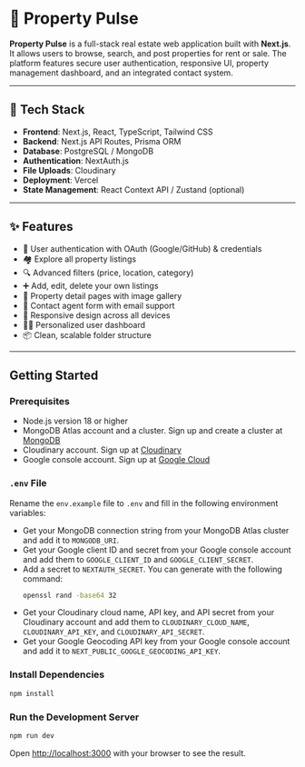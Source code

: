 # 🏡 Property Pulse

**Property Pulse** is a full-stack real estate web application built with **Next.js**. It allows users to browse, search, and post properties for rent or sale. The platform features secure user authentication, responsive UI, property management dashboard, and an integrated contact system.

---

## 🚀 Tech Stack

- **Frontend**: Next.js, React, TypeScript, Tailwind CSS
- **Backend**: Next.js API Routes, Prisma ORM
- **Database**: PostgreSQL / MongoDB
- **Authentication**: NextAuth.js
- **File Uploads**: Cloudinary
- **Deployment**: Vercel
- **State Management**: React Context API / Zustand (optional)

---

## ✨ Features

- 🔐 User authentication with OAuth (Google/GitHub) & credentials
- 🏘️ Explore all property listings
- 🔍 Advanced filters (price, location, category)
- ➕ Add, edit, delete your own listings
- 📄 Property detail pages with image gallery
- 💬 Contact agent form with email support
- 📱 Responsive design across all devices
- 🧑‍💼 Personalized user dashboard
- 📦 Clean, scalable folder structure

---

## Getting Started

### Prerequisites

- Node.js version 18 or higher
- MongoDB Atlas account and a cluster. Sign up and create a cluster at [MongoDB](https://www.mongodb.com/)
- Cloudinary account. Sign up at [Cloudinary](https://cloudinary.com/)
- Google console account. Sign up at [Google Cloud](https://console.cloud.google.com/)

### `.env` File

Rename the `env.example` file to `.env` and fill in the following environment variables:

- Get your MongoDB connection string from your MongoDB Atlas cluster and add it to `MONGODB_URI`.
- Get your Google client ID and secret from your Google console account and add them to `GOOGLE_CLIENT_ID` and `GOOGLE_CLIENT_SECRET`.
- Add a secret to `NEXTAUTH_SECRET`. You can generate with the following command:
  ```bash
  openssl rand -base64 32
  ```
- Get your Cloudinary cloud name, API key, and API secret from your Cloudinary account and add them to `CLOUDINARY_CLOUD_NAME`, `CLOUDINARY_API_KEY`, and `CLOUDINARY_API_SECRET`.
- Get your Google Geocoding API key from your Google console account and add it to `NEXT_PUBLIC_GOOGLE_GEOCODING_API_KEY`.

### Install Dependencies

```bash
npm install
```

### Run the Development Server

```bash
npm run dev
```

Open [http://localhost:3000](http://localhost:3000) with your browser to see the result.
